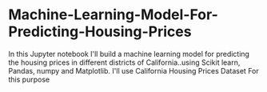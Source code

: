 # Machine-Learning-Model-For-Predicting-Housing-Prices
In this Jupyter notebook I'll  build a machine learning model for predicting the housing prices in different districts of California..using Scikit learn, Pandas, numpy and Matplotlib. I'll use California Housing Prices Dataset For this purpose
